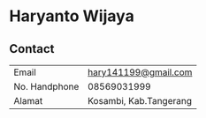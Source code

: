 # Haryanto Wijaya

## Contact
|||
|---|---|
|Email  |hary141199@gmail.com|
|No. Handphone  |08569031999|
|Alamat |Kosambi, Kab.Tangerang|